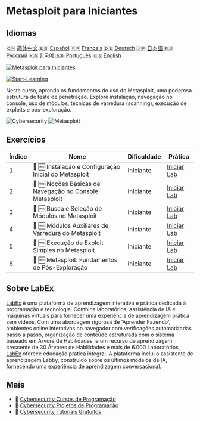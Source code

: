 # Metasploit para Iniciantes

## Idiomas

🇨🇳 [简体中文](README_zh.md) 🇪🇸 [Español](README_es.md) 🇫🇷 [Français](README_fr.md) 🇩🇪 [Deutsch](README_de.md) 🇯🇵 [日本語](README_ja.md) 🇷🇺 [Русский](README_ru.md) 🇰🇷 [한국어](README_ko.md) 🇧🇷 [Português](README_pt.md) 🇺🇸 [English](README.md) 

[![Metasploit para Iniciantes](https://cover-creator.labex.io/metasploit-for-beginners.png?lang=pt)](https://labex.io/pt/courses/metasploit-for-beginners)

[![Start-Learning](https://img.shields.io/badge/Start-Learning-whitesmoke?style=for-the-badge)](https://labex.io/pt/courses/metasploit-for-beginners)

Neste curso, aprenda os fundamentos do uso do Metasploit, uma poderosa estrutura de teste de penetração. Explore instalação, navegação no console, uso de módulos, técnicas de varredura (scanning), execução de exploits e pós-exploração.

![Cybersecurity](https://img.shields.io/badge/Cybersecurity-whitesmoke?style=for-the-badge&logo=cybersecurity)
![Metasploit](https://img.shields.io/badge/Metasploit-whitesmoke?style=for-the-badge&logo=metasploit)


## Exercícios

|   Índice | Nome                                                    | Dificuldade   | Prática                                                                                                                                                   |
|----------|---------------------------------------------------------|---------------|-----------------------------------------------------------------------------------------------------------------------------------------------------------|
|        1 | 🧩 🆓 Instalação e Configuração Inicial do Metasploit   | Iniciante     | <a target='_blank' href='https://labex.io/pt/labs/linux-metasploit-installation-and-initial-setup-632603?course=metasploit-for-beginners'>Iniciar Lab</a> |
|        2 | 🧩 🆓 Noções Básicas de Navegação no Console Metasploit | Iniciante     | <a target='_blank' href='https://labex.io/pt/labs/linux-metasploit-console-navigation-basics-632602?course=metasploit-for-beginners'>Iniciar Lab</a>      |
|        3 | 🧩 🆓 Busca e Seleção de Módulos no Metasploit          | Iniciante     | <a target='_blank' href='https://labex.io/pt/labs/linux-metasploit-module-search-and-selection-632604?course=metasploit-for-beginners'>Iniciar Lab</a>    |
|        4 | 🧩 🆓 Módulos Auxiliares de Varredura do Metasploit     | Iniciante     | <a target='_blank' href='https://labex.io/pt/labs/linux-metasploit-auxiliary-scanning-modules-632600?course=metasploit-for-beginners'>Iniciar Lab</a>     |
|        5 | 🧩 🆓 Execução de Exploit Simples no Metasploit         | Iniciante     | <a target='_blank' href='https://labex.io/pt/labs/linux-metasploit-simple-exploit-execution-632605?course=metasploit-for-beginners'>Iniciar Lab</a>       |
|        6 | 🧩 🆓 Metasploit: Fundamentos de Pós-Exploração         | Iniciante     | <a target='_blank' href='https://labex.io/pt/labs/linux-metasploit-basic-post-exploitation-632601?course=metasploit-for-beginners'>Iniciar Lab</a>        |

## Sobre LabEx

[LabEx](https://labex.io) é uma plataforma de aprendizagem interativa e prática dedicada à programação e tecnologia. Combina laboratórios, assistência de IA e máquinas virtuais para fornecer uma experiência de aprendizagem prática sem vídeos. Com uma abordagem rigorosa de 'Aprender Fazendo', ambientes online interativos no navegador com verificações automatizadas passo a passo, organização de conteúdo estruturada com o sistema baseado em Árvore de Habilidades, e um recurso de aprendizagem crescente de 30 Árvores de Habilidades e mais de 6.000 Laboratórios, [LabEx](https://labex.io) oferece educação prática integral. A plataforma inclui o assistente de aprendizagem Labby, construído sobre os últimos modelos de IA, fornecendo uma experiência de aprendizagem conversacional.

## Mais

- 🔗 [Cybersecurity Cursos de Programação](https://github.com/labex-labs/awesome-programming-courses)
- 🔗 [Cybersecurity Projetos de Programação](https://github.com/labex-labs/awesome-programming-projects)
- 🔗 [Cybersecurity Tutoriais Gratuitos](https://github.com/labex-labs/cybersecurity-free-tutorials)

